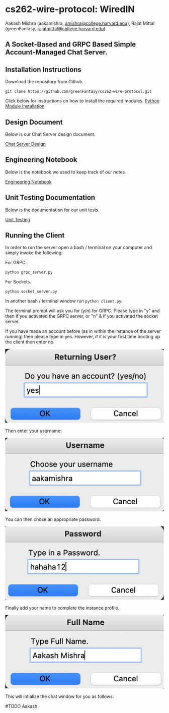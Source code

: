 # cs262-wire-protocol: WiredIN

Aakash Mishra (aakamishra, amishra@college.harvard.edu), Rajat Mittal (greenFantasy, rajatmittal@college.harvard.edu)

## A Socket-Based and GRPC Based Simple Account-Managed Chat Server. 

## Installation Instructions

Download the repository from Github.

```
git clone https://github.com/greenFantasy/cs262-wire-protocol.git
```

Click below for instructions on how to install the required modules.
[Python Module Installation](docs/install.md)

## Design Document

Below is our Chat Server design document.

[Chat Server Design](docs/design_main.md)

## Engineering Notebook

Below is the notebook we used to keep track of our notes.

[Engineering Notebook](docs/notebook.md)

## Unit Testing Documentation

Below is the documentation for our unit tests.

[Unit Testing](docs/testing.md)

## Running the Client

In order to run the server open a bash / terminal on your computer and simply invoke the following:

For GRPC.

```
python grpc_server.py
```

For Sockets.

```
python socket_server.py
```

In another bash / terminal window run `python client.py`.

The terminal prompt will ask you for (y/n) for GRPC. Please type in "y" and then <enter> if you activated the GRPC server, or "n" & <enter> if you activated the socket server.

If you have made an account before (as in within the instance of the server running) then please type in yes. However, if it is your first time booting up the client then enter no. 

![returning user prompt](docs/returning.png)

Then enter your username:

![username prompt](docs/username.png)

You can then chose an appropriate password.

![password prompt](docs/password.png)

Finally add your name to complete the instance profile.

![name prompt](docs/name.png)

This will intialize the chat window for you as follows:

#TODO Aakash












